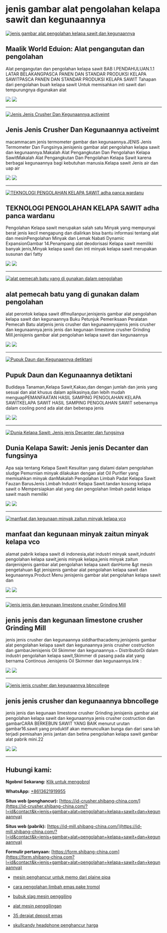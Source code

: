 # jenis gambar alat pengolahan kelapa sawit dan kegunaannya

<a href="https://swt.shibang-china.com/?l=id&img&k=jenis+gambar+alat+pengolahan+kelapa+sawit+dan+kegunaannya" target="_blank">![jenis gambar alat pengolahan kelapa sawit dan kegunaannya](http://static.shibang-china.com/all-800x300/935.jpg)</a>

## Maalik World Eduion: Alat pengangutan dan pengolahan
Alat pengangutan dan pengolahan kelapa sawit BAB I.PENDAHULUAN.1.1 LATAR BELAKANGPASCA PANEN DAN STANDAR PRODUKSI KELAPA SAWITPASCA PANEN DAN STANDAR PRODUKSI KELAPA SAWIT Tahapan dari pengolahan buah kelapa sawit Untuk memisahkan inti sawit dari tempurungnya digunakan alat


<a href="https://whatsapp.shibangsoft.com/WhatsApp.php" target="_blank" title="WhatsApp">![](http://static.shibang-china.com/icon/whatsapp.png)</a> <a href="https://swt.shibang-china.com/?l=id&icon&k=jenis+gambar+alat+pengolahan+kelapa+sawit+dan+kegunaannya" target="_blank">![](http://static.shibang-china.com/icon/chat-id.png)</a>

---

<a href="https://swt.shibang-china.com/?l=id&img&k=jenis+gambar+alat+pengolahan+kelapa+sawit+dan+kegunaannya" target="_blank">![Jenis Jenis Crusher Dan Kegunaannya activeimt](http://static.shibang-china.com/all-800x300/1182.jpg)</a>

## Jenis Jenis Crusher Dan Kegunaannya activeimt
macammacam jenis termometer gambar dan kegunaannya.JENIS Jenis Termometer Dan Fungsinya.jenisjenis gambar alat pengolahan kelapa sawit dan kegunaannya.Makalah Alat Pengangkutan Dan Pengolahan Kelapa SawitMakalah Alat Pengangkutan Dan Pengolahan Kelapa Sawit karena berbagai kegunaannya bagi kebutuhan manusia.Kelapa sawit Jenis air dan uap air


<a href="https://whatsapp.shibangsoft.com/WhatsApp.php" target="_blank" title="WhatsApp">![](http://static.shibang-china.com/icon/whatsapp.png)</a> <a href="https://swt.shibang-china.com/?l=id&icon&k=jenis+gambar+alat+pengolahan+kelapa+sawit+dan+kegunaannya" target="_blank">![](http://static.shibang-china.com/icon/chat-id.png)</a>

---

<a href="https://swt.shibang-china.com/?l=id&img&k=jenis+gambar+alat+pengolahan+kelapa+sawit+dan+kegunaannya" target="_blank">![TEKNOLOGI PENGOLAHAN KELAPA SAWIT adha panca wardanu](http://static.shibang-china.com/all-800x300/164.jpg)</a>

## TEKNOLOGI PENGOLAHAN KELAPA SAWIT adha panca wardanu
Pengolahan Kelapa sawit merupakan salah satu Minyak yang mempunyai berat jenis kecil mengapung dan dialirkan bisa bantu informasi tentang alat dan mesinPengolahan Minyak dan Lemak Nabati Dynamic ExpansionGambar 14.Penampang alat deodorisasi Kelapa sawit memiliki banyak jenis,Minyak kelapa sawit dan inti minyak kelapa sawit merupakan susunan dari fatty


<a href="https://whatsapp.shibangsoft.com/WhatsApp.php" target="_blank" title="WhatsApp">![](http://static.shibang-china.com/icon/whatsapp.png)</a> <a href="https://swt.shibang-china.com/?l=id&icon&k=jenis+gambar+alat+pengolahan+kelapa+sawit+dan+kegunaannya" target="_blank">![](http://static.shibang-china.com/icon/chat-id.png)</a>

---

<a href="https://swt.shibang-china.com/?l=id&img&k=jenis+gambar+alat+pengolahan+kelapa+sawit+dan+kegunaannya" target="_blank">![alat pemecah batu yang di gunakan dalam pengolahan](http://static.shibang-china.com/all-800x300/51.jpg)</a>

## alat pemecah batu yang di gunakan dalam pengolahan
alat perontok kelapa sawit dlfmullanpur.jenisjenis gambar alat pengolahan kelapa sawit dan kegunaannya Buku Petunjuk Pemeriksaan Peralatan Pemecah Batu alatjenis jenis crusher dan kegunaannyajenis jenis crusher dan kegunaannya.jenis jenis dan kegunaan limestone crusher Grinding Mill.jenisjenis gambar alat pengolahan kelapa sawit dan kegunaannya


<a href="https://whatsapp.shibangsoft.com/WhatsApp.php" target="_blank" title="WhatsApp">![](http://static.shibang-china.com/icon/whatsapp.png)</a> <a href="https://swt.shibang-china.com/?l=id&icon&k=jenis+gambar+alat+pengolahan+kelapa+sawit+dan+kegunaannya" target="_blank">![](http://static.shibang-china.com/icon/chat-id.png)</a>

---

<a href="https://swt.shibang-china.com/?l=id&img&k=jenis+gambar+alat+pengolahan+kelapa+sawit+dan+kegunaannya" target="_blank">![Pupuk Daun dan Kegunaannya detiktani](http://static.shibang-china.com/all-800x300/167.jpg)</a>

## Pupuk Daun dan Kegunaannya detiktani
Budidaya Tanaman,Kelapa Sawit,Kakao,dan dengan jumlah dan jenis yang sesuai dan alat khusus dalam aplikasinya,dan lebih mudah menguapPEMANFAATAN HASIL SAMPING PENGOLAHAN KELAPA SAWITKELAPA SAWIT HASIL SAMPING PENGOLAHAN SAWIT sebenarnya dalam cooling pond ada alat dan beberapa jenis


<a href="https://whatsapp.shibangsoft.com/WhatsApp.php" target="_blank" title="WhatsApp">![](http://static.shibang-china.com/icon/whatsapp.png)</a> <a href="https://swt.shibang-china.com/?l=id&icon&k=jenis+gambar+alat+pengolahan+kelapa+sawit+dan+kegunaannya" target="_blank">![](http://static.shibang-china.com/icon/chat-id.png)</a>

---

<a href="https://swt.shibang-china.com/?l=id&img&k=jenis+gambar+alat+pengolahan+kelapa+sawit+dan+kegunaannya" target="_blank">![Dunia Kelapa Sawit: Jenis jenis Decanter dan fungsinya](http://static.shibang-china.com/all-800x300/725.jpg)</a>

## Dunia Kelapa Sawit: Jenis jenis Decanter dan fungsinya
Apa saja tentang Kelapa Sawit Kesulitan yang dialami dalam pengolahan sludge Pemurnian minyak dilakukan dengan alat Oil Purifier yang memisahkan minyak danMakalah Pengolahan Limbah Padat Kelapa Sawit Fauzan BarusJenis Limbah Industri Kelapa Sawit.tandan kosong kelapa sawit o Mempersiapkan alat yang dan pengolahan limbah padat kelapa sawit masih memiliki


<a href="https://whatsapp.shibangsoft.com/WhatsApp.php" target="_blank" title="WhatsApp">![](http://static.shibang-china.com/icon/whatsapp.png)</a> <a href="https://swt.shibang-china.com/?l=id&icon&k=jenis+gambar+alat+pengolahan+kelapa+sawit+dan+kegunaannya" target="_blank">![](http://static.shibang-china.com/icon/chat-id.png)</a>

---

<a href="https://swt.shibang-china.com/?l=id&img&k=jenis+gambar+alat+pengolahan+kelapa+sawit+dan+kegunaannya" target="_blank">![manfaat dan kegunaan minyak zaitun minyak kelapa vco](http://static.shibang-china.com/all-800x300/353.jpg)</a>

## manfaat dan kegunaan minyak zaitun minyak kelapa vco
alamat pabrik kelapa sawit di indonesia,alat industri minyak sawit,industri pengolahan kelapa sawit,jenis minyak kelapa,jenis minyak zaitun danjenisjenis gambar alat pengolahan kelapa sawit danHome &gt mesin pengetahuan &gt jenisjenis gambar alat pengolahan kelapa sawit dan kegunaannya.Product Menu jenisjenis gambar alat pengolahan kelapa sawit dan


<a href="https://whatsapp.shibangsoft.com/WhatsApp.php" target="_blank" title="WhatsApp">![](http://static.shibang-china.com/icon/whatsapp.png)</a> <a href="https://swt.shibang-china.com/?l=id&icon&k=jenis+gambar+alat+pengolahan+kelapa+sawit+dan+kegunaannya" target="_blank">![](http://static.shibang-china.com/icon/chat-id.png)</a>

---

<a href="https://swt.shibang-china.com/?l=id&img&k=jenis+gambar+alat+pengolahan+kelapa+sawit+dan+kegunaannya" target="_blank">![jenis jenis dan kegunaan limestone crusher Grinding Mill](http://static.shibang-china.com/all-800x300/1007.jpg)</a>

## jenis jenis dan kegunaan limestone crusher Grinding Mill
jenis jenis crusher dan kegunaannya siddharthacademy.jenisjenis gambar alat pengolahan kelapa sawit dan kegunaannya jenis crusher costruction dan gambarJenisjenis Oil Skimmer dan kegunaannya.~ DistributorDi dalam industri pengolahan kelapa sawit,Skimmer di pasang pada alat yang bernama Continous Jenisjenis Oil Skimmer dan kegunaannya.link :


<a href="https://whatsapp.shibangsoft.com/WhatsApp.php" target="_blank" title="WhatsApp">![](http://static.shibang-china.com/icon/whatsapp.png)</a> <a href="https://swt.shibang-china.com/?l=id&icon&k=jenis+gambar+alat+pengolahan+kelapa+sawit+dan+kegunaannya" target="_blank">![](http://static.shibang-china.com/icon/chat-id.png)</a>

---

<a href="https://swt.shibang-china.com/?l=id&img&k=jenis+gambar+alat+pengolahan+kelapa+sawit+dan+kegunaannya" target="_blank">![jenis jenis crusher dan kegunaannya bbncollege](http://static.shibang-china.com/all-800x300/864.jpg)</a>

## jenis jenis crusher dan kegunaannya bbncollege
jenis jenis dan kegunaan limestone crusher Grinding jenisjenis gambar alat pengolahan kelapa sawit dan kegunaannya jenis crusher costruction dan gambarCARA BERKEBUN SAWIT YANG BAIK menurut urutan gambar16.sawit yang produktif akan memunculkan bunga dan dari sana lah terjadi pemisahan jenis jantan dan betina pengolahan kelapa sawit gambar alat pabrik mini.22


<a href="https://whatsapp.shibangsoft.com/WhatsApp.php" target="_blank" title="WhatsApp">![](http://static.shibang-china.com/icon/whatsapp.png)</a> <a href="https://swt.shibang-china.com/?l=id&icon&k=jenis+gambar+alat+pengolahan+kelapa+sawit+dan+kegunaannya" target="_blank">![](http://static.shibang-china.com/icon/chat-id.png)</a>

---
## Hubungi kami:

**Ngobrol Sekarang:** [Klik untuk mengobrol](https://swt.shibang-china.com?l=id&contact&k=jenis+gambar+alat+pengolahan+kelapa+sawit+dan+kegunaannya)

**WhatsApp:**  [+8613621919955](https://whatsapp.shibangsoft.com/WhatsApp.php)

**Situs web (penghancur):** [https://id-crusher.shibang-china.com/](https://id-crusher.shibang-china.com/?l=id&contact&k=jenis+gambar+alat+pengolahan+kelapa+sawit+dan+kegunaannya)

**Situs web (pabrik):** [https://id-mill.shibang-china.com/](https://id-mill.shibang-china.com/?l=id&contact&k=jenis+gambar+alat+pengolahan+kelapa+sawit+dan+kegunaannya)

**Formulir pertanyaan:** [https://form.shibang-china.com](https://form.shibang-china.com?l=id&contact&k=jenis+gambar+alat+pengolahan+kelapa+sawit+dan+kegunaannya)

* [mesin penghancur untuk memo dari plaine pipa](../32/mesin%20penghancur%20untuk%20memo%20dari%20plaine%20pipa.md)

* [cara pengolahan limbah emas pake tromol](../39/cara%20pengolahan%20limbah%20emas%20pake%20tromol.md)

* [bubuk slag mesin penggiling](../40/bubuk%20slag%20mesin%20penggiling.md)

* [alat mesin penggilingan](../34/alat%20mesin%20penggilingan.md)

* [35 derajat deposit emas](../40/35%20derajat%20deposit%20emas.md)

* [skullcandy headphone penghancur harga](../33/skullcandy%20headphone%20penghancur%20harga.md)